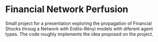 # Financial Network Perfusion

Small project for a presentation exploring the propagation of Financial Shocks throug a Network with Erdős–Rényi models with diferent agent types. The code roughly implements the idea proposed on the project.
